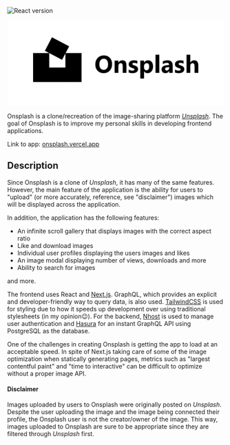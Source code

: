 ![React version](https://img.shields.io/github/package-json/dependency-version/MartinP460/onsplash/react)

![Logo](/public/images/onsplash-logotype.png)

Onsplash is a clone/recreation of the image-sharing platform _[Unsplash](https://unsplash.com/)_. The goal of Onsplash is to improve my personal skills in developing frontend applications.

Link to app: [onsplash.vercel.app](https://onsplash.vercel.app/)

## Description

Since Onsplash is a clone of _Unsplash_, it has many of the same features. However, the main feature of the application is the ability for users to "upload" (or more accurately, reference, see "disclaimer") images which will be displayed across the application.

In addition, the application has the following features:

- An infinite scroll gallery that displays images with the correct aspect ratio
- Like and download images
- Individual user profiles displaying the users images and likes
- An image modal displaying number of views, downloads and more
- Ability to search for images

and more.

The frontend uses React and [Next.js](https://nextjs.org/). GraphQL, which provides an explicit and developer-friendly way to query data, is also used. [TailwindCSS](https://tailwindcss.com/) is used for styling due to how it speeds up development over using traditional stylesheets (in my opinion😉).
For the backend, [Nhost](https://nhost.io/) is used to manage user authentication and [Hasura](https://hasura.io/) for an instant GraphQL API using PostgreSQL as the database.

One of the challenges in creating Onsplash is getting the app to load at an acceptable speed. In spite of Next.js taking care of some of the image optimization when statically generating pages, metrics such as "largest contentful paint" and "time to interactive" can be difficult to optimize without a proper image API.

#### Disclaimer

Images uploaded by users to Onsplash were originally posted on _Unsplash_. Despite the user uploading the image and the image being connected their profile, the Onsplash user is not the creator/owner of the image. This way, images uploaded to Onsplash are sure to be appropriate since they are filtered through _Unsplash_ first.
